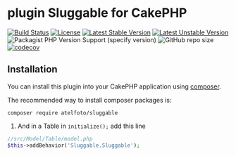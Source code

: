 # plugin Sluggable  for CakePHP

[![Build Status](https://api.travis-ci.org/atelfoto/sluggable.png?branch=master)](https://travis-ci.org/atelfoto/sluggable)
[![License](https://poser.pugx.org/atelfoto/sluggable/license.svg)](//packagist.org/packages/atelfoto/sluggable)
[![Latest Stable Version](https://poser.pugx.org/atelfoto/sluggable/v/stable.svg)](//packagist.org/packages/atelfoto/sluggable)
[![Latest Unstable Version](https://poser.pugx.org/atelfoto/sluggable/v/unstable.svg)](//packagist.org/packages/atelfoto/sluggable)
![Packagist PHP Version Support (specify version)](https://img.shields.io/packagist/php-v/cakephp/cakephp/3.9.1?color=green&logo=cakephp)
![GitHub repo size](https://img.shields.io/github/repo-size/atelfoto/sluggable?color=red&logo=cakephp)
[![codecov](https://codecov.io/gh/atelfoto/sluggable/branch/master/graph/badge.svg)](https://codecov.io/gh/atelfoto/sluggable)


## Installation

You can install this plugin into your CakePHP application using [composer](https://getcomposer.org).

The recommended way to install composer packages is:

```
composer require atelfoto/sluggable
```
 1. And in a Table in ```initialize();``` add this line

 ```php
 //src/Model/Table/model.php
 $this->addBehavior('Sluggable.Sluggable');
 ```


